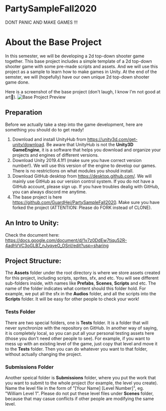 # PartySampleFall2020

DONT PANIC AND MAKE GAMES !!!

# About the Base Project

In this semester, we will be developing a 2d top-down shooter game together. This base project includes a simple template of a 2d top-down shooter game with some pre-made scripts and assets. And we will use this project as a sample to learn how to make games in Unity. At the end of the semster, we will (hopefully) have our own unique 2d top-down shooter game done.

Here is a screenshot of the base project (don't laugh, I know I'm not good at art👻).
![Base Project Preview](https://i.loli.net/2020/09/02/hoeDtGZ3SIF2mEO.png)

## Preparation

Before we actually take a step into the game development, here are something you should do to get ready!

1. Download and install UnityHub from https://unity3d.com/get-unity/download. Be aware that UnityHub is not the **Unity3D GameEngine**, it is a software that helps you download and organize your projects and engines of different versions.
2. Download Unity 2019.4.1f1 (make sure you have correct version number!). We will use this version of the engine to develop our games. There is no restrictions on what modules you should install.
3. Download GitHub desktop from https://desktop.github.com/. We will mainly use GitHub as our version control system. If you do not have a GitHub account, please sign up. If you have troubles dealig with GitHub, you can always discord me anytime.
4. The base project is here https://github.com/GuardHei/PartySampleFall2020. Make sure you have forked the project (ATTENTION: Please do FORK instead of CLONE).

## An Intro to Unity:

Check the document here: https://docs.google.com/document/d/1v7z0DdEw7tjqu52R-4adhVVC3oGLB7_nJyqyeO_OSnI/edit?usp=sharing

## Project Structure:

The **Assets** folder under the root directory is where we store assets created for this project, including scripts, sprites, sfx, and etc. You will see different sub-folders inside, with names like **Prefabs**, **Scenes**, **Scripts** and etc. The name of the folder indicates what content should this folder hold. For example, we put all the sfx in the **Audios** folder, and all the scripts into the **Scripts** folder. It will be easy for other people to check your work!

### Tests Folder

There are two special folders, one is **Tests** folder. It is a folder that will never synchronize with the repository on GitHub. In another way of saying, it is completely local, so you can put all your personal testing assets here (those you don't need other people to see). For example, if you want to mess up with an existing level of the game, just copy that level and move it to the **Tests** folder. Then you can do whatever you want to that folder, without actually changing the project.

### Submissions Folder

Another speical folder is **Submissions** folder, where you put the work that you want to submit to the whole project (for example, the level you create). Name the level file in the form of "[Your Name] [Level Number]", eg. "William Level 1". Please do not put these level files under **Scenes** folder, because that may casue conflicts if other people are modifying the same level.